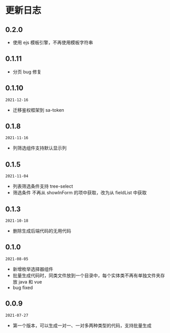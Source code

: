# 更新日志

## 0.2.0

- 使用 ejs 模板引擎，不再使用模板字符串

## 0.1.11

- 分页 bug 修复

## 0.1.10

`2021-12-16`

- 迁移鉴权框架到 sa-token

## 0.1.8

`2021-11-16`

- 列筛选组件支持默认显示列

## 0.1.5

`2021-11-04`

- 列表筛选条件支持 tree-select
- 筛选条件 不再从 showInForm 的项中获取，改为从 fieldList 中获取

## 0.1.3

`2021-10-18`

- 删除生成后端代码的无用代码

## 0.1.0

`2021-08-05`

- 新增枚举选择器组件
- 批量生成代码时，同类文件放到一个目录中，每个实体类不再有单独文件夹存放 java 和 vue
- bug fixed

## 0.0.9

`2021-07-27`

- 第一个版本，可以生成一对一、一对多两种类型的代码，支持批量生成
